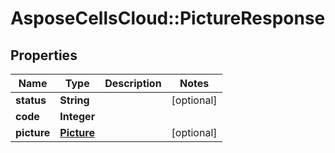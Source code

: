 # AsposeCellsCloud::PictureResponse

## Properties
Name | Type | Description | Notes
------------ | ------------- | ------------- | -------------
**status** | **String** |  | [optional] 
**code** | **Integer** |  | 
**picture** | [**Picture**](Picture.md) |  | [optional] 


